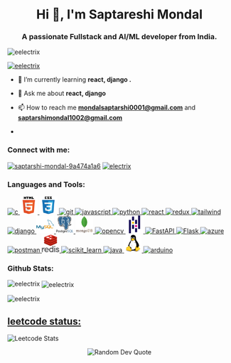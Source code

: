 <h1 align="center">Hi 👋, I'm Saptareshi Mondal</h1>
<h3 align="center">A passionate Fullstack and AI/ML developer from India.</h3>

<p align="left"> <img src="https://komarev.com/ghpvc/?username=eelectrix&label=Profile%20views&color=0e75b6&style=flat" alt="eelectrix" /> </p>

<p align="left"> <a href="https://github.com/ryo-ma/github-profile-trophy"><img src="https://github-profile-trophy.vercel.app/?username=eelectrix" alt="eelectrix" /></a> </p>

- 🌱 I’m currently learning **react, django .**

- 💬 Ask me about **react, django**

- 📫 How to reach me **mondalsaptarshi0001@gmail.com** and **saptarshimondal1002@gmail.com**
- 

<h3 align="left">Connect with me:</h3>
<p align="left">
<a href="https://linkedin.com/in/saptarshi-mondal-9a474a1a6" target="blank"><img align="center" src="https://raw.githubusercontent.com/rahuldkjain/github-profile-readme-generator/master/src/images/icons/Social/linked-in-alt.svg" alt="saptarshi-mondal-9a474a1a6" height="30" width="40" /></a>
<a href="https://www.leetcode.com/electrix" target="blank"><img align="center" src="https://raw.githubusercontent.com/rahuldkjain/github-profile-readme-generator/master/src/images/icons/Social/leet-code.svg" alt="electrix" height="30" width="40" /></a>
</p>

<h3 align="left">Languages and Tools:</h3>
<p align="left"> 
<a href="https://www.cprogramming.com/" target="_blank" rel="noreferrer"> <img src="https://techstack-generator.vercel.app/cpp-icon.svg" alt="c" width="40" height="40"/> </a> 
<a href="https://www.w3.org/html/" target="_blank" rel="noreferrer"> <img src="https://raw.githubusercontent.com/devicons/devicon/master/icons/html5/html5-original-wordmark.svg" alt="html5" width="40" height="40"/> </a> 
<a href="https://www.w3schools.com/css/" target="_blank" rel="noreferrer"> <img src="https://raw.githubusercontent.com/devicons/devicon/master/icons/css3/css3-original-wordmark.svg" alt="css3" width="40" height="40"/> </a> 
<a href="https://git-scm.com/" target="_blank" rel="noreferrer"> <img src="https://www.vectorlogo.zone/logos/git-scm/git-scm-icon.svg" alt="git" width="40" height="40"/> </a> 
<a href="https://developer.mozilla.org/en-US/docs/Web/JavaScript" target="_blank" rel="noreferrer"> <img src="https://techstack-generator.vercel.app/js-icon.svg" alt="javascript" width="40" height="40"/> </a> 
<a href="https://www.python.org" target="_blank" rel="noreferrer"> <img src="https://techstack-generator.vercel.app/python-icon.svg" alt="python" width="40" height="40"/> 
</a> <a href="https://reactjs.org/" target="_blank" rel="noreferrer"> <img src="https://techstack-generator.vercel.app/react-icon.svg" alt="react" width="40" height="40"/> </a> 
<a href="https://redux.js.org" target="_blank" rel="noreferrer"> <img src="https://techstack-generator.vercel.app/redux-icon.svg" alt="redux" width="40" height="40"/> </a> 
<a href="https://tailwindcss.com/" target="_blank" rel="noreferrer"> <img src="https://www.vectorlogo.zone/logos/tailwindcss/tailwindcss-icon.svg" alt="tailwind" width="40" height="40"/> </a>
<a href="https://www.djangoproject.com/" target="_blank" rel="noreferrer"> <img src="https://techstack-generator.vercel.app/django-icon.svg" alt="django" width="40" height="40"/> </a> 
<a href="https://www.mysql.com/" target="_blank" rel="noreferrer"> <img src="https://raw.githubusercontent.com/devicons/devicon/master/icons/mysql/mysql-original-wordmark.svg" alt="mysql" width="40" height="40"/> </a>
<a href="https://www.postgresql.org" target="_blank" rel="noreferrer"> <img src="https://raw.githubusercontent.com/devicons/devicon/master/icons/postgresql/postgresql-original-wordmark.svg" alt="postgresql" width="40" height="40"/> </a> 
<a href="https://www.mongodb.com/" target="_blank" rel="noreferrer"> <img src="https://raw.githubusercontent.com/devicons/devicon/master/icons/mongodb/mongodb-original-wordmark.svg" alt="mongodb" width="40" height="40"/> </a>
<a href="https://opencv.org/" target="_blank" rel="noreferrer"> <img src="https://www.vectorlogo.zone/logos/opencv/opencv-icon.svg" alt="opencv" width="40" height="40"/> </a> 
<a href="https://pandas.pydata.org/" target="_blank" rel="noreferrer"> <img src="https://raw.githubusercontent.com/devicons/devicon/2ae2a900d2f041da66e950e4d48052658d850630/icons/pandas/pandas-original.svg" alt="pandas" width="40" height="40"/> </a> 
<a href="https://fastapi.tiangolo.com/" target="_blank" rel="noreferrer"> <img src="https://img.shields.io/badge/fastapi-109989?style=for-the-badge&logo=FASTAPI&logoColor=white" alt="FastAPI" width="40" height="40"/> </a>
<a href="https://flask.palletsprojects.com/" target="_blank" rel="noreferrer">  <img src="https://img.shields.io/badge/Flask-000000?style=for-the-badge&logo=flask&logoColor=white" alt="Flask" width="40" height="40"/> </a>
<a href="https://azure.microsoft.com/en-in/" target="_blank" rel="noreferrer"> <img src="https://www.vectorlogo.zone/logos/microsoft_azure/microsoft_azure-icon.svg" alt="azure" width="40" height="40"/> </a> 
<a href="https://postman.com" target="_blank" rel="noreferrer"> <img src="https://www.vectorlogo.zone/logos/getpostman/getpostman-icon.svg" alt="postman" width="40" height="40"/> </a>  
<a href="https://redis.io" target="_blank" rel="noreferrer"> <img src="https://raw.githubusercontent.com/devicons/devicon/master/icons/redis/redis-original-wordmark.svg" alt="redis" width="40" height="40"/> </a>   
<a href="https://scikit-learn.org/" target="_blank" rel="noreferrer"> <img src="https://upload.wikimedia.org/wikipedia/commons/0/05/Scikit_learn_logo_small.svg" alt="scikit_learn" width="40" height="40"/> </a> 
<a href="https://www.java.com" target="_blank" rel="noreferrer"> <img src="https://techstack-generator.vercel.app/java-icon.svg" alt="java" width="40" height="40"/> </a>
<a href="https://www.linux.org/" target="_blank" rel="noreferrer"> <img src="https://raw.githubusercontent.com/devicons/devicon/master/icons/linux/linux-original.svg" alt="linux" width="40" height="40"/> </a> 
<a href="https://www.arduino.cc/" target="_blank" rel="noreferrer"> <img src="https://cdn.worldvectorlogo.com/logos/arduino-1.svg" alt="arduino" width="40" height="40"/> </a>
</p>

<h3 align="left">Github Stats:</h3>
<p><img align="left" src="https://github-readme-stats.vercel.app/api/top-langs?username=eelectrix&show_icons=true&locale=en&layout=compact" alt="eelectrix" /></p>

<p>&nbsp;<img align="center" src="https://github-readme-stats.vercel.app/api?username=eelectrix&show_icons=true&locale=en" alt="eelectrix" /></p>

<p><img align="center" src="https://github-readme-streak-stats.herokuapp.com/?user=eelectrix&" alt="eelectrix" /></p>



<h2 align="left"> <a href="https://www.leetcode.com/electrix" > leetcode status: </a>  </h2>

![Leetcode Stats](https://leetcard.jacoblin.cool/ElectriX)

<p align="center">
  <img src="https://quotes-github-readme.vercel.app/api?type=horizontal&theme=light" alt="Random Dev Quote"/>
</p>

